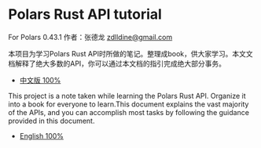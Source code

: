# Polars Rust API tutorial

For Polars 0.43.1
作者：张德龙 zdlldine@gmail.com

本项目为学习Polars Rust API时所做的笔记。整理成book，供大家学习。本文文档解释了绝大多数的API，你可以通过本文档的指引完成绝大部分事务。

- [中文版 100%](./zh_cn/main.md)

This project is a note taken while learning the Polars Rust API. Organize it into a book for everyone to learn.This document explains the vast majority of the APIs, and you can accomplish most tasks by following the guidance provided in this document.

- [English 100%](./en/main.md)
